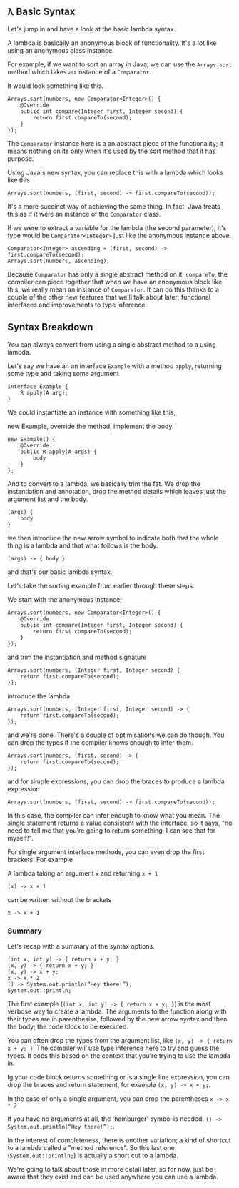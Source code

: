 ## λ Basic Syntax

Let's jump in and have a look at the basic lambda syntax.

A lambda is basically an anonymous block of functionality. It's a lot like using an anonymous class instance.

For example, if we want to sort an array in Java, we can use the `Arrays.sort` method which takes an instance of a `Comparator`.

It would look something like this.

    Arrays.sort(numbers, new Comparator<Integer>() {
        @Override
        public int compare(Integer first, Integer second) {
            return first.compareTo(second);
        }
    });

The `Comparator` instance here is a an abstract piece of the functionality; it means nothing on its only when it's used by the sort method that it has purpose.

Using Java's new syntax, you can replace this with a lambda which looks like this

    Arrays.sort(numbers, (first, second) -> first.compareTo(second));

It's a more succinct way of achieving the same thing. In fact, Java treats this as if it were an instance of the `Comparator` class.

If we were to extract a variable for the lambda (the second parameter), it's type would be `Comparator<Integer>` just like the anonymous instance above.

    Comparator<Integer> ascending = (first, second) -> first.compareTo(second);
    Arrays.sort(numbers, ascending);


Because `Comparator` has only a single abstract method on it; `compareTo`, the compiler can piece together that when we have an anonymous block like this, we really mean an instance of `Comparator`.  It can do this thanks to a couple of the other new features that we'll talk about later; functional interfaces and improvements to type inference.


## Syntax Breakdown

You can always convert from using a single abstract method to a using lambda.

Let's say we have an an interface `Example` with a method `apply`, returning some type and taking some argument

    interface Example {
        R apply(A arg);
    }

We could instantiate an instance with something like this;

new Example, override the method, implement the body.

    new Example() {
        @Override
        public R apply(A args) {
            body
        }
    };

And to convert to a lambda, we basically trim the fat. We drop the instantiation and annotation, drop the method details which leaves just the argument list and the body.

    (args) {
        body
    }

we then introduce the new arrow symbol to indicate both that the whole thing is a lambda and that what follows is the body.

    (args) -> { body }


and that's our basic lambda syntax.


Let's take the sorting example from earlier through these steps.

We start with the anonymous instance;

    Arrays.sort(numbers, new Comparator<Integer>() {
        @Override
        public int compare(Integer first, Integer second) {
            return first.compareTo(second);
        }
    });


and trim the instantiation and method signature

    Arrays.sort(numbers, (Integer first, Integer second) {
        return first.compareTo(second);
    });

introduce the lambda

    Arrays.sort(numbers, (Integer first, Integer second) -> {
        return first.compareTo(second);
    });

and we're done. There's a couple of optimisations we can do though. You can drop the types if the compiler knows enough to infer them.

    Arrays.sort(numbers, (first, second) -> {
        return first.compareTo(second);
    });

and for simple expressions, you can drop the braces to produce a lambda expression

    Arrays.sort(numbers, (first, second) -> first.compareTo(second));


In this case, the compiler can infer enough to know what you mean. The single statement returns a value consistent with the interface, so it says, "no need to tell me that you're going to return something, I can see that for myself!".


For single argument interface methods, you can even drop the first brackets. For example

A lambda taking an argument `x` and returning `x + 1`

    (x) -> x + 1

can be written without the brackets

    x -> x + 1



### Summary

Let's recap with a summary of the syntax options.

    (int x, int y) -> { return x + y; }
    (x, y) -> { return x + y; }
    (x, y) -> x + y;
    x -> x * 2
    () -> System.out.println(“Hey there!”);
    System.out::println;


The first example (`(int x, int y) -> { return x + y; }`) is the most verbose way to create a lambda. The arguments to the function along with their types are in parenthesise, followed by the new arrow syntax and then the body; the code block to be executed.

You can often drop the types from the argument list, like `(x, y) -> { return x + y; }`. The compiler will use type inference here to try and guess the types. It does this based on the context that you're trying to use the lambda in.

Ig your code block returns something or is a single line expression, you can drop the braces and return statement, for example `(x, y) -> x + y;`.

In the case of only a single argument, you can drop the parentheses `x -> x * 2`

If you have no arguments at all, the 'hamburger' symbol is needed, `() -> System.out.println(“Hey there!”);`.

In the interest of completeness, there is another variation; a kind of shortcut to a lambda called a "method reference". So this last one (`System.out::println;`) is actually a short cut to a lambda.

We're going to talk about those in more detail later, so for now, just be aware that they exist and can be used anywhere you can use a lambda.
